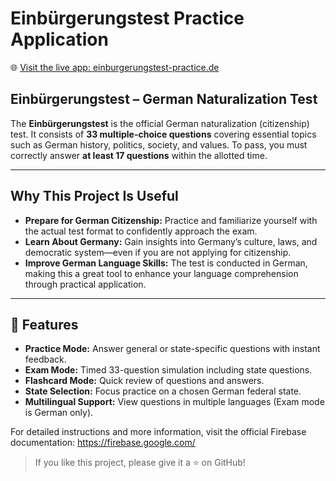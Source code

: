 # Einbürgerungstest Practice Application

🌐 [Visit the live app: einburgerungstest-practice.de](https://www.einburgerungstest-practice.de)

## Einbürgerungstest – German Naturalization Test

The **Einbürgerungstest** is the official German naturalization (citizenship) test. It consists of **33 multiple-choice questions** covering essential topics such as German history, politics, society, and values. To pass, you must correctly answer **at least 17 questions** within the allotted time.

---

## Why This Project Is Useful

- **Prepare for German Citizenship:** Practice and familiarize yourself with the actual test format to confidently approach the exam.
- **Learn About Germany:** Gain insights into Germany’s culture, laws, and democratic system—even if you are not applying for citizenship.
- **Improve German Language Skills:** The test is conducted in German, making this a great tool to enhance your language comprehension through practical application.

---

## 🚀 Features

- **Practice Mode:** Answer general or state-specific questions with instant feedback.
- **Exam Mode:** Timed 33-question simulation including state questions.
- **Flashcard Mode:** Quick review of questions and answers.
- **State Selection:** Focus practice on a chosen German federal state.
- **Multilingual Support:** View questions in multiple languages (Exam mode is German only).


For detailed instructions and more information, visit the official Firebase documentation: https://firebase.google.com/

> If you like this project, please give it a ⭐ on GitHub!
